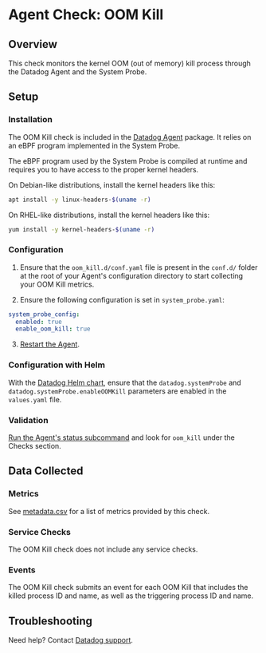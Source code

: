 # Agent Check: OOM Kill

## Overview

This check monitors the kernel OOM (out of memory) kill process through the Datadog Agent and the System Probe.

## Setup

### Installation

The OOM Kill check is included in the [Datadog Agent][1] package. It relies on an eBPF program implemented in the System Probe.

The eBPF program used by the System Probe is compiled at runtime and requires you to have access to the proper kernel headers.

On Debian-like distributions, install the kernel headers like this:
```sh
apt install -y linux-headers-$(uname -r)
```

On RHEL-like distributions, install the kernel headers like this:
```sh
yum install -y kernel-headers-$(uname -r)
```

### Configuration

1. Ensure that the `oom_kill.d/conf.yaml` file is present in the `conf.d/` folder at the root of your Agent's configuration directory to start collecting your OOM Kill metrics.

2. Ensure the following configuration is set in `system_probe.yaml`:

```yaml
system_probe_config:
  enabled: true
  enable_oom_kill: true
```

3. [Restart the Agent][2].

### Configuration with Helm

With the [Datadog Helm chart][3], ensure that the `datadog.systemProbe` and `datadog.systemProbe.enableOOMKill` parameters are enabled in the `values.yaml` file.

### Validation

[Run the Agent's status subcommand][4] and look for `oom_kill` under the Checks section.

## Data Collected

### Metrics

See [metadata.csv][5] for a list of metrics provided by this check.

### Service Checks

The OOM Kill check does not include any service checks.

### Events

The OOM Kill check submits an event for each OOM Kill that includes the killed process ID and name, as well as the triggering process ID and name.

## Troubleshooting

Need help? Contact [Datadog support][6].

[1]: https://docs.datadoghq.com/agent/guide/
[2]: https://docs.datadoghq.com/agent/guide/agent-commands/#start-stop-and-restart-the-agent
[3]: https://github.com/helm/charts/tree/master/stable/datadog
[4]: https://docs.datadoghq.com/agent/guide/agent-commands/#agent-status-and-information
[5]: https://github.com/DataDog/integrations-core/blob/master/oom_kill/metadata.csv
[6]: https://docs.datadoghq.com/help/
